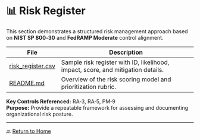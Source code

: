 
# 📊 Risk Register

This section demonstrates a structured risk management approach based on **NIST SP 800‑30** and **FedRAMP Moderate** control alignment.

| File | Description |
|------|--------------|
| [risk_register.csv](./risk_register.csv) | Sample risk register with ID, likelihood, impact, score, and mitigation details. |
| [README.md](./README.md) | Overview of the risk scoring model and prioritization rubric. |

**Key Controls Referenced:** RA‑3, RA‑5, PM‑9  
**Purpose:** Provide a repeatable framework for assessing and documenting organizational risk posture.

---
🔙 [Return to Home](../index.md)
